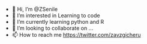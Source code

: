 - 👋 Hi, I’m @ZSenile
- 👀 I’m interested in Learning to code
- 🌱 I’m currently learning python and R
- 💞️ I’m looking to collaborate on ...
- 📫 How to reach me https://twitter.com/zavzgicheru

<!---
ZSenile/ZSenile is a ✨ special ✨ repository because its `README.md` (this file) appears on your GitHub profile.
You can click the Preview link to take a look at your changes.
--->
